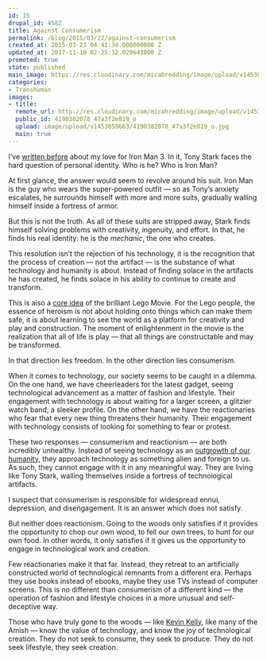 ```yaml
---
id: 15
drupal_id: 4582
title: Against Consumerism
permalink: /blog/2015/03/22/against-consumerism
created_at: 2015-03-23 04:41:34.000000000 Z
updated_at: 2017-11-10 02:25:12.020643000 Z
promoted: true
state: published
main_image: https://res.cloudinary.com/micahredding/image/upload/v1453059663/4190382078_47a3f2e819_o.jpg
categories:
- Transhuman
images:
- title: 
  remote_url: http://res.cloudinary.com/micahredding/image/upload/v1453059663/4190382078_47a3f2e819_o.jpg
  public_id: 4190382078_47a3f2e819_o
  upload: image/upload/v1453059663/4190382078_47a3f2e819_o.jpg
  main: true
---
```

I’ve [written before](http://micahredding.com/blog/2013/06/07/iron-man-and-modern-identity-crisis) about my love for Iron Man 3. In it, Tony Stark faces the hard question of personal identity. Who is he? Who is Iron Man? 

At first glance, the answer would seem to revolve around his suit. Iron Man is the guy who wears the super-powered outfit — so as Tony’s anxiety escalates, he surrounds himself with more and more suits, gradually walling himself inside a fortress of armor.

But this is not the truth. As all of these suits are stripped away, Stark finds himself solving problems with creativity, ingenuity, and effort. In that, he finds his real identity: he is the *mechanic*, the one who creates.

This resolution isn’t the rejection of his technology, it is the recognition that the process of creation — not the artifact — is the substance of what technology and humanity is about. Instead of finding solace in the artifacts he has created, he finds solace in his ability to continue to create and transform.

This is also a [core idea](http://micahredding.com/blog/2014/05/27/theology-lego-movie) of the brilliant Lego Movie. For the Lego people, the essence of heroism is not about holding onto things which can make them safe, it is about learning to see the world as a platform for creativity and play and construction. The moment of enlightenment in the movie is the realization that all of life is play — that all things are constructable and may be transformed.

In that direction lies freedom. In the other direction lies consumerism.

When it comes to technology, our society seems to be caught in a dilemma. On the one hand, we have cheerleaders for the latest gadget, seeing technological advancement as a matter of fashion and lifestyle. Their engagement with technology is about waiting for a larger screen, a glitzier watch band, a sleeker profile. On the other hand, we have the reactionaries who fear that every new thing threatens their humanity. Their engagement with technology consists of looking for something to fear or protest.

These two responses — consumerism and reactionism — are both incredibly unhealthy. Instead of seeing technology as an [outgrowth of our humanity](http://micahredding.com/blog/2015/03/13/what-technology), they approach technology as something alien and foreign to us. As such, they cannot engage with it in any meaningful way. They are living like Tony Stark, walling themselves inside a fortress of technological artifacts.

I suspect that consumerism is responsible for widespread ennui, depression, and disengagement. It is an answer which does not satisfy. 

But neither does reactionism. Going to the woods only satisfies if it provides the opportunity to chop our own wood, to fell our own trees, to hunt for our own food. In other words, it only satisfies if it gives us the opportunity to engage in technological work and creation.

Few reactionaries make it that far. Instead, they retreat to an artificially constructed world of technological remnants from a different era. Perhaps they use books instead of ebooks, maybe they use TVs instead of computer screens. This is no different than consumerism of a different kind — the operation of fashion and lifestyle choices in a more unusual and self-deceptive way.

Those who have truly gone to the woods — like [Kevin Kelly](http://brickcaster.com/singularity/1/), like many of the Amish — know the value of technology, and know the joy of technological creation. They do not seek to consume, they seek to produce. They do not seek lifestyle, they seek creation.
